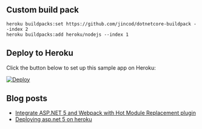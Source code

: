 ## Custom build pack

```
heroku buildpacks:set https://github.com/jincod/dotnetcore-buildpack --index 2
heroku buildpacks:add heroku/nodejs --index 1
```

## Deploy to Heroku

Click the button below to set up this sample app on Heroku:

[![Deploy](https://www.herokucdn.com/deploy/button.svg)](https://heroku.com/deploy?template=https://github.com/jincod/AspNet5DemoApp)

## Blog posts

- [Integrate ASP.NET 5 and Webpack with Hot Module Replacement plugin](http://jincod.tumblr.com/post/135043543538/integrate-aspnet-5-and-webpack-with-hot-module)
- [Deploying asp.net 5 on heroku](http://jincod.tumblr.com/post/131004166948/deploying-aspnet-5-on-heroku)
